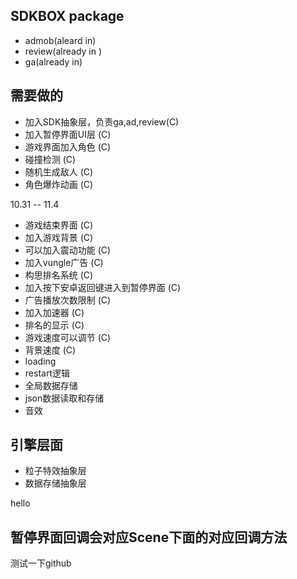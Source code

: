 ## SDKBOX package
* admob(aleard in)
* review(already in )
* ga(already in)


## 需要做的
* 加入SDK抽象层，负责ga,ad,review(C)
* 加入暂停界面UI层 (C)
* 游戏界面加入角色 (C)
* 碰撞检测 (C)
* 随机生成敌人 (C)
* 角色爆炸动画 (C)

10.31 -- 11.4
* 游戏结束界面 (C)
* 加入游戏背景 (C)
* 可以加入震动功能 (C)
* 加入vungle广告 (C)
* 构思排名系统 (C) 
* 加入按下安卓返回键进入到暂停界面 (C)
* 广告播放次数限制 (C)
* 加入加速器 (C)
* 排名的显示 (C)
* 游戏速度可以调节 (C)
* 背景速度 (C)
* loading
* restart逻辑
* 全局数据存储 
* json数据读取和存储
* 音效


## 引擎层面
* 粒子特效抽象层
* 数据存储抽象层


hello





## 暂停界面回调会对应Scene下面的对应回调方法

测试一下github
